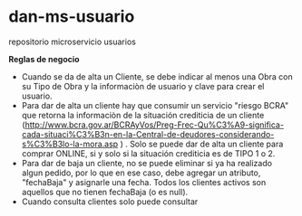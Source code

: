 # dan-ms-usuario
repositorio microservicio usuarios

**Reglas de negocio**
* Cuando se da de alta un Cliente, se debe indicar al menos una Obra con su Tipo de Obra y la informaciòn de usuario y clave para crear el usuario.
* Para dar de alta un cliente hay que consumir un servicio "riesgo BCRA" que retorna la informaciòn de la situación crediticia de un cliente (http://www.bcra.gov.ar/BCRAyVos/Preg-Frec-Qu%C3%A9-significa-cada-situaci%C3%B3n-en-la-Central-de-deudores-considerando-s%C3%B3lo-la-mora.asp ) . Solo se puede dar de alta un cliente para comprar ONLINE, si y solo si la situación crediticia es de TIPO 1 o 2.
* Para dar de baja un cliente, no se puede eliminar si ya ha realizado algun pedido, por lo que en ese caso, debe agregar un atributo, "fechaBaja" y asignarle una fecha. Todos los clientes activos son aquellos que no tienen fechaBaja (o es null).
* Cuando consulta clientes solo puede consultar 
